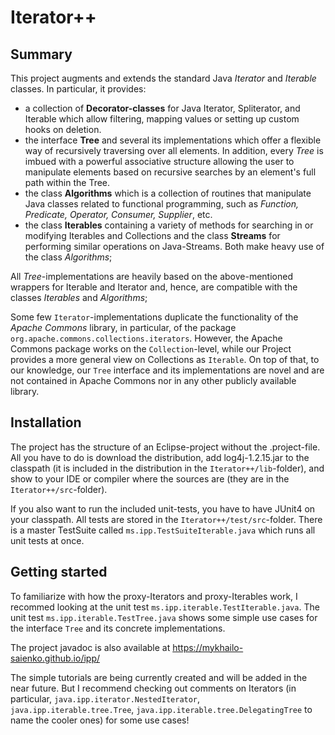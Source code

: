 # Iterator++

## Summary
This project augments and extends the standard Java *Iterator* and *Iterable* classes. In particular, it provides:  

* a collection of **Decorator-classes** for Java Iterator, Spliterator, and Iterable which allow filtering, mapping values or setting up custom hooks on deletion.
* the interface **Tree** and several its implementations which offer a flexible way of recursively traversing over all elements. In addition, every *Tree* is imbued with a powerful associative structure allowing the user to manipulate elements based on recursive searches by an element's full path within the Tree. 
* the class **Algorithms** which is a collection of routines that manipulate Java classes related to functional programming, such as *Function, Predicate, Operator, Consumer, Supplier*, etc.
* the class **Iterables** containing a variety of methods for searching in or modifying Iterables and Collections and the class **Streams** for performing similar operations on Java-Streams. Both make heavy use of the class *Algorithms*;

All *Tree*-implementations are heavily based on the above-mentioned wrappers for Iterable and Iterator and, hence, are compatible with the classes *Iterables* and *Algorithms*;

Some few `Iterator`-implementations duplicate the functionality of the *Apache Commons* library, in particular, of the package `org.apache.commons.collections.iterators`. However, the Apache Commons package works on the `Collection`-level, while our Project provides a more general view on Collections as `Iterable`. On top of that, to our knowledge, our `Tree` interface and its implementations are novel and are not contained in Apache Commons nor in any other publicly available library. 

## Installation
The project has the structure of an Eclipse-project without the .project-file. All you have to do is download the distribution, add log4j-1.2.15.jar to the classpath (it is included in the distribution in the `Iterator++/lib`-folder), and show to your IDE or compiler where the sources are (they are in the `Iterator++/src`-folder).

If you also want to run the included unit-tests, you have to have JUnit4 on your classpath. All tests are stored in the `Iterator++/test/src`-folder. There is a master TestSuite called `ms.ipp.TestSuiteIterable.java` which runs all unit tests at once.

## Getting started
To familiarize with how the proxy-Iterators and proxy-Iterables work, I recommed looking at the unit test `ms.ipp.iterable.TestIterable.java`. The unit test `ms.ipp.iterable.TestTree.java` shows some simple use cases for the interface `Tree` and its concrete implementations.

The project javadoc is also available at 
https://mykhailo-saienko.github.io/ipp/

The simple tutorials are being currently created and will be added in the near future. But I recommend checking out comments on Iterators (in particular, `java.ipp.iterator.NestedIterator`, `java.ipp.iterable.tree.Tree`, `java.ipp.iterable.tree.DelegatingTree` to name the cooler ones) for some use cases!

